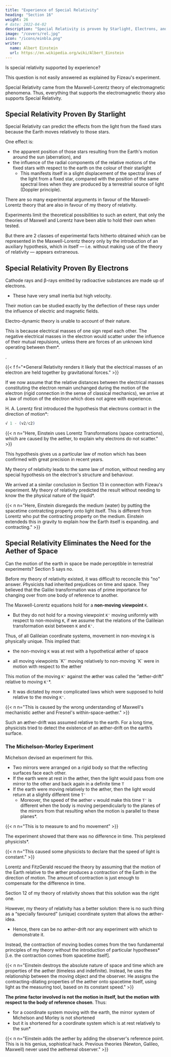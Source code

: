 ```yaml
---
title: "Experience of Special Relativity"
heading: "Section 16"
weight: 26
# date: 2022-04-02
description: "Special Relativity is proven by Starlight, Electrons, and the lack of Aether drift"
image: "/covers/rel.jpg"
icon: "/icons/einbla.png"
writer:
  name: Albert Einstein
  url: https://en.wikipedia.org/wiki/Albert_Einstein
---
```




Is special relativity supported by experience? 

This question is not easily answered as explained by Fizeau's experiment. 

Special Relativity came from the Maxwell-Lorentz theory of electromagnetic phenomena. Thus, everything that supports the electromagnetic theory also supports Special Relativity. 


## Special Relativity Proven By Starlight

Special Relativity can predict the effects from the light from the fixed stars because the Earth moves relatively to those stars. 

One effect is:
- the apparent position of those stars resulting from the Earth's motion around the sun (aberration), and 
- the influence of the radial components of the relative motions of the fixed stars with respect to the earth on the colour of their starlight
  - This manifests itself in a slight displacement of the spectral lines of the light from a fixed star, compared with the position of the same spectral lines when they are produced by a terrestrial source of light (Doppler principle).

There are so many experimental arguments in favour of the Maxwell-Lorentz theory that are also in favour of my theory of relativity.

Experiments limit the theoretical possibilities to such an extent, that only the theories of Maxwell and Lorentz have been able to hold their own when tested.

But there are 2 classes of experimental facts hitherto obtained which can be represented in the Maxwell-Lorentz theory only by the introduction of an auxiliary hypothesis, which in itself — i.e. without making use of the theory of relativity — appears extraneous.


## Special Relativity Proven By Electrons

Cathode rays and β-rays emitted by radioactive substances are made up of electrons. 
- These have very small inertia but high velocity. 

Their motion can be studied exactly by the deflection of these rays under the influence of electric and magnetic fields.

Electro-dynamic theory is unable to account of their nature. 

This is because electrical masses of one sign repel each other. The negative electrical masses in the electron would scatter under the influence of their mutual repulsions, unless there are forces of an unknown kind operating between them*.

<!-- , the nature of which has hitherto remained obscure to us -->. 

{{< f f="*General Relativity renders it likely that the electrical masses of an electron are held together by gravitational forces." >}}


If we now assume that the relative distances between the electrical masses constituting the electron remain unchanged during the motion of the electron (rigid connection in the sense of classical mechanics), we arrive at a law of motion of the electron which does not agree with experience.

H. A. Lorentz first introduced the hypothesis that electrons contract in the direction of motion*:

<!--  in consequence of that motion, the amount of this contraction being proportional to the expression -->

``` elixir
√ 1 - (v2/c2)
```

{{< n n="Here, Einstein uses Lorentz Transformations (space contractions), which are caused by the aether, to explain why electrons do not scatter." >}}


This hypothesis gives us a <!-- , which is not justifiable by any electrodynamical facts, supplies us then with that --> particular law of motion which has been confirmed with great precision in recent years.


My theory of relativity leads to the same law of motion, without needing any special hypothesis on the electron's structure and behaviour. 

We arrived at a similar conclusion in Section 13 in connection with Fizeau's experiment. My theory of relativity predicted the result without needing to know the <!--  the necessity of drawing on hypotheses as to --> the physical nature of the liquid*.


{{< n n="Here, Einstein disregards the medium (water) by putting the spacetime contratcting property onto light itself. This is different from Lorentz who put the contracting property on the medium. Einstein extendeds this in gravity to explain how the Earth itself is expanding. and contracting." >}}


<!-- The second class of facts to which we have alluded has reference to the question whether or not  -->


## Special Relativity Eliminates the Need for the Aether of Space

Can the motion of the earth in space be made perceptible in terrestrial experiments? Section 5 says no.<!--  that all attempts of this nature led to a negative result. --> 

Before my theory of relativity existed, it was difficult to reconcile this "no" answer. Physicists had inherited prejudices on time and space. They believed that the Galilei transformation was of prime importance for changing over from one body of reference to another.

The Maxwell-Lorentz equations hold for a **non-moving viewpoint** `K`. 
- But they do not hold for a moving viewpoint `K'` moving uniformly with respect to non-moving `K`, if we assume that the relations of the Galileian transformation exist between `K` and `K'`. 

Thus, of all Galileian coordinate systems, <!-- one non-moving `K` corresponding to a state of motion --> movement in non-moving `K` is physically unique. This implied that:

- the non-moving `K` was at rest with a hypothetical æther of space
<!-- This result was interpreted physically by regarding  -->
- <!-- On the other hand, --> all moving viewpoints `K'` moving relatively to non-moving `K` were in motion with respect to the æther

This motion of the moving `K'` against the æther was called the “æther-drift” relative to moving `K'`*.
- It was dictated by <!--  assigned the --> more complicated laws which were supposed to hold relative to the moving `K'`. 


{{< n n="This is caused by the wrong understanding of Maxwell's mechanistic aether and Fresnel's within-space-aether." >}}


Such an æther-drift was assumed relative to the earth. For a long time, physicists tried to detect the existence of an æther-drift on the earth’s surface.



### The Michelson-Morley Experiment

Michelson devised an experiment for this.
- Two mirrors were arranged on a rigid body so that the reflecting surfaces face each other. 
- If the earth were at rest in the æther, then the light would pass from one mirror to the other and back again in a definite time `T` 
- If the earth were moving relatively to the æther, then the light would return at a slightly different time `T'`
  - Moreover, the speed of the aether `v` would make this time `T'` is different when the body is moving perpendicularly to the planes of the mirrors from that resulting when the motion is parallel to these planes*.


{{< n n="This is to measure to and fro movement" >}}

The experiment showed that there was no difference in time. This perplexed physicists*.

{{< n n="This caused some physicists to declare that the speed of light is constant." >}}

<!-- Although the estimated difference between these two times is exceedingly small, Michelson and Morley performed an experiment involving interference in which this difference should have been clearly detectable.  -->

Lorentz and FitzGerald rescued the theory by assuming that the motion of the Earth relative to the æther produces a contraction of the Earth in the direction of motion. The amount of contraction is just enough to compensate for the difference in time.

Section 12 of my theory of relativity shows that this solution was the right one. 

However, my theory of relativity has a better solution: there is no such thing as a “specially favoured” (unique) coordinate system that allows <!--  occasion the introduction of --> the æther-idea. 
- Hence, there can be no æther-drift nor any experiment with which to demonstrate it. 

Instead, the contraction of moving bodies comes from the two fundamental principles of my theory without the introduction of particular hypotheses* [i.e. the contraction comes from spacetime itself].


{{< n n="Einstein destroys the absolute nature of space and time which are properties of the aether (timeless and indefinite). Instead, he uses the relationship between the moving object and the observer. He assigns the contracting-dilating properties of the aether onto spacetime itself, using light as the measuring tool, based on its constant speed." >}}


<!-- makes Einstein's whole theory relies on the speed of light being constant. This assigns the .  -->

<!--  to which we cannot attach any meaning, -->
**The prime factor involved is not the motion in itself, but the motion with respect to the body of reference chosen**. Thus:
- for a coordinate system moving with the earth, the mirror system of Michelson and Morley is not shortened
- but it is shortened for a coordinate system which is at rest relatively to the sun*


{{< n n="Einstein adds the aether by adding the observer's reference point. This is is his genius, sophistical hack. Previous theories (Newton, Galileo, Maxwell) never used the aethereal observer." >}}


